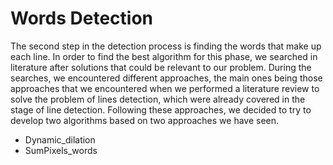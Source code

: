 
# Words Detection

The second step in the detection process is finding the words that make up each line. In order to find the best algorithm for this phase, we searched in literature after solutions that could be relevant to our problem. During the searches, we encountered different approaches, the main ones being those approaches that we encountered when we performed a literature review to solve the problem of lines detection, which were already covered in the stage of line detection. Following these approaches, we decided to try to develop two algorithms based on two approaches we have seen.

* Dynamic_dilation
* SumPixels_words


